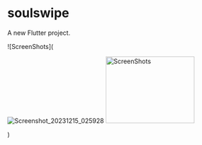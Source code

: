 # soulswipe

A new Flutter project.

![ScreenShots](

![Screenshot_20231215_025928](https://github.com/myselfrohit51/soulswipe/assets/95743358/1a1057ae-c25b-4a53-bf9c-b8d2473e4051)
<img src="![Screenshot_20231215_025919](https://github.com/myselfrohit51/soulswipe/assets/95743358/c62cbeb9-3d39-47b0-8ddf-faed58a5452b)" alt="ScreenShots" width="200" height="150">

)
